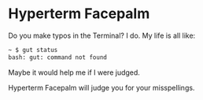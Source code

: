 # Hyperterm Facepalm

Do you make typos in the Terminal? I do. My life is all like:

```bash
~ $ gut status
bash: gut: command not found
```

Maybe it would help me if I were judged.

Hyperterm Facepalm will judge you for your misspellings.
